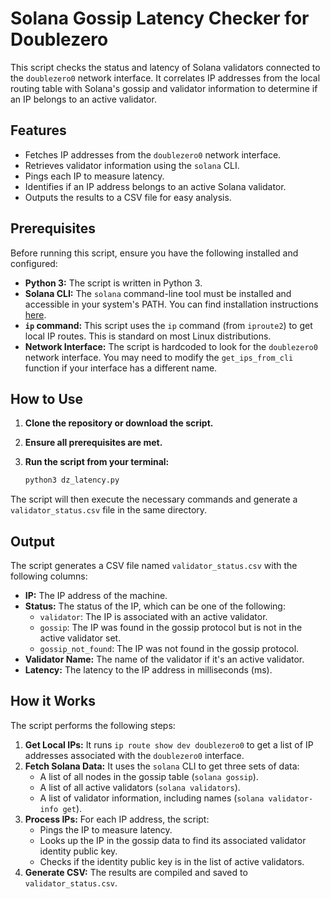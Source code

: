 # Solana Gossip Latency Checker for Doublezero

This script checks the status and latency of Solana validators connected to the `doublezero0` network interface. It correlates IP addresses from the local routing table with Solana's gossip and validator information to determine if an IP belongs to an active validator.

## Features

-   Fetches IP addresses from the `doublezero0` network interface.
-   Retrieves validator information using the `solana` CLI.
-   Pings each IP to measure latency.
-   Identifies if an IP address belongs to an active Solana validator.
-   Outputs the results to a CSV file for easy analysis.

## Prerequisites

Before running this script, ensure you have the following installed and configured:

-   **Python 3:** The script is written in Python 3.
-   **Solana CLI:** The `solana` command-line tool must be installed and accessible in your system's PATH. You can find installation instructions [here](https://docs.solana.com/cli/install-solana-cli-tools).
-   **`ip` command:** This script uses the `ip` command (from `iproute2`) to get local IP routes. This is standard on most Linux distributions.
-   **Network Interface:** The script is hardcoded to look for the `doublezero0` network interface. You may need to modify the `get_ips_from_cli` function if your interface has a different name.

## How to Use

1.  **Clone the repository or download the script.**
2.  **Ensure all prerequisites are met.**
3.  **Run the script from your terminal:**

    ```bash
    python3 dz_latency.py
    ```

The script will then execute the necessary commands and generate a `validator_status.csv` file in the same directory.

## Output

The script generates a CSV file named `validator_status.csv` with the following columns:

-   **IP:** The IP address of the machine.
-   **Status:** The status of the IP, which can be one of the following:
    -   `validator`: The IP is associated with an active validator.
    -   `gossip`: The IP was found in the gossip protocol but is not in the active validator set.
    -   `gossip_not_found`: The IP was not found in the gossip protocol.
-   **Validator Name:** The name of the validator if it's an active validator.
-   **Latency:** The latency to the IP address in milliseconds (ms).

## How it Works

The script performs the following steps:

1.  **Get Local IPs:** It runs `ip route show dev doublezero0` to get a list of IP addresses associated with the `doublezero0` interface.
2.  **Fetch Solana Data:** It uses the `solana` CLI to get three sets of data:
    -   A list of all nodes in the gossip table (`solana gossip`).
    -   A list of all active validators (`solana validators`).
    -   A list of validator information, including names (`solana validator-info get`).
3.  **Process IPs:** For each IP address, the script:
    -   Pings the IP to measure latency.
    -   Looks up the IP in the gossip data to find its associated validator identity public key.
    -   Checks if the identity public key is in the list of active validators.
4.  **Generate CSV:** The results are compiled and saved to `validator_status.csv`.
